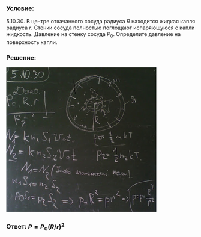 ###  Условие: 

$5.10.30.$ В центре откачанного сосуда радиуса $R$ находится жидкая капля радиуса $r$. Стенки сосуда полностью поглощают испаряющуюся с капли жидкость. Давление на стенку сосуда $P_0$. Определите давление на поверхность капли. 

###  Решение: 

![|400x384, 67%](../../img/5.10.30/1.jpg) 

###  Ответ: $P = P_0(R/r)^2$ 
